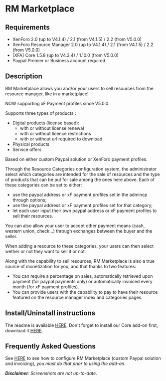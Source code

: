 # RM Marketplace

## Requirements

- XenForo 2.0 (up to V4.1.4) / 2.1 (from V4.1.5) / 2.2 (from V5.0.0)
- XenForo Resource Manager 2.0 (up to V4.1.4) / 2.1 (from V4.1.5) / 2.2 (from V5.0.0)
- [XFA] Core 1.5.8 (up to V4.3.4) / 1.10.0 (from V5.0.0)
- Paypal Premier or Business account required

## Description

RM Marketplace allows you and/or your users to sell resources from the resource manager, like in a marketplace!

NOW supporting xF Payment profiles since V5.0.0.

Supports three types of products :

- Digital products (license based):
  - with or without license renewal
  - with or without licence restrictions
  - with or without url required to download
- Physical products
- Service offers

Based on either custom Paypal solution or XenForo payment profiles.

Through the Resource Categories configuration system, the administrator select which categories are intended for the sale of resources and the type of products that can be put for sale among the ones here above.
Each of these categories can be set to either:

- use the paypal address or xF payment profiles set in the admincp through options;
- use the paypal address or xF payment profiles set for that category;
- let each user input their own paypal address or xF payment profiles to sell their resources.

You can also allow your user to accept other payment means (cash, western union, check...) through exchanges between the buyer and the seller.

When adding a resource to these categories, your users can then select wether or not they want to sell it or not.

Along with the capability to sell resources, RM Marketplace is also a true source of monetization for you, and that thanks to two features:

- You can require a percentage on sales, automatically retrieved upon payment (for paypal payments only) or automatically invoiced every month (for xF payment profiles).
- You can provide users with the capability to pay to have their resource featured on the resource manager index and categories pages.

## Install/Uninstall instructions

The readme is available [HERE](https://www.xen-factory.com/index.php?threads/install-uninstall-addon.3315/).
Don't forget to install our Core add-on first, download it [HERE](http://xen-factory.com/index.php?resources/core.90/).

## Frequently Asked Questions

See [HERE](https://www.xen-factory.com/index.php?threads/rm-marketplace-forum-sales.3321/) to see how to configure RM Marketplace (custom Paypal solution and invoicing), _you must do that prior to using the add-on_.

_**Disclaimer**: Screenshots are not up-to-date_.
